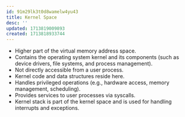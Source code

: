```yaml
---
id: 91m29lk3t0d8wamelw4yu43
title: Kernel Space
desc: ''
updated: 1713819009893
created: 1713818933744
---
```


- Higher part of the virtual memory address space.
- Contains the operating system kernel and its components (such as device drivers, file systems, and process management).
- Not directly accessible from a user process.
- Kernel code and data structures reside here.
- Handles privileged operations (e.g., hardware access, memory management, scheduling).
- Provides services to user processes via syscalls.
- Kernel stack is part of the kernel space and is used for handling interrupts and exceptions.